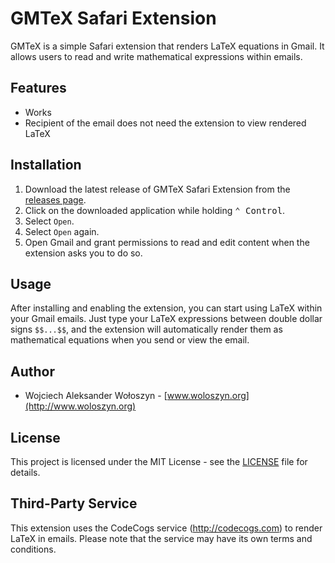 # GMTeX Safari Extension

GMTeX is a simple Safari extension that renders LaTeX equations in Gmail. It allows users to read and write mathematical expressions within emails.

## Features

- Works
- Recipient of the email does not need the extension to view rendered LaTeX

## Installation

1. Download the latest release of GMTeX Safari Extension from the [releases page](https://github.com/w-woloszyn/GMTeX/releases/).
2. Click on the downloaded application while holding <kbd>⌃ Control</kbd>.
3. Select ``Open``.
4. Select ``Open`` again.
5. Open Gmail and grant permissions to read and edit content when the extension asks you to do so.

## Usage

After installing and enabling the extension, you can start using LaTeX within your Gmail emails. Just type your LaTeX expressions between double dollar signs `$$...$$`, and the extension will automatically render them as mathematical equations when you send or view the email.

## Author

- Wojciech Aleksander Wołoszyn - [www.woloszyn.org](http://www.woloszyn.org)

## License

This project is licensed under the MIT License - see the [LICENSE](LICENSE) file for details.

## Third-Party Service

This extension uses the CodeCogs service (http://codecogs.com) to render LaTeX in emails. Please note that the service may have its own terms and conditions.
